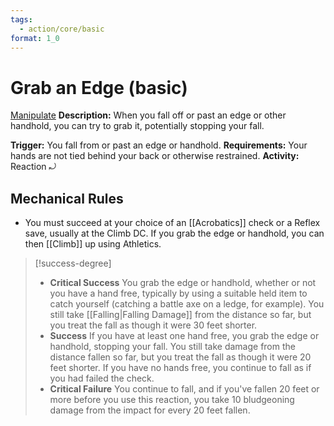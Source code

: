```yaml
---
tags:
  - action/core/basic
format: 1_0
---
```

# Grab an Edge (basic) [](#Actions "Reaction")

[Manipulate](Manipulate.md "General Trait")
**Description:** When you fall off or past an edge or other handhold, you can try to grab it, potentially stopping your fall. 

**Trigger:** You fall from or past an edge or handhold.
**Requirements:** Your hands are not tied behind your back or otherwise restrained.
**Activity:** Reaction ⤾

## Mechanical Rules

- You must succeed at your choice of an [[Acrobatics]] check or a Reflex save, usually at the Climb DC. If you grab the edge or handhold, you can then [[Climb]] up using Athletics.

> [!success-degree]
>- **Critical Success** You grab the edge or handhold, whether or not you have a hand free, typically by using a suitable held item to catch yourself (catching a battle axe on a ledge, for example). You still take [[Falling|Falling Damage]] from the distance so far, but you treat the fall as though it were 30 feet shorter.  
>- **Success** If you have at least one hand free, you grab the edge or handhold, stopping your fall. You still take damage from the distance fallen so far, but you treat the fall as though it were 20 feet shorter. If you have no hands free, you continue to fall as if you had failed the check.  
>- **Critical Failure** You continue to fall, and if you've fallen 20 feet or more before you use this reaction, you take 10 bludgeoning damage from the impact for every 20 feet fallen.